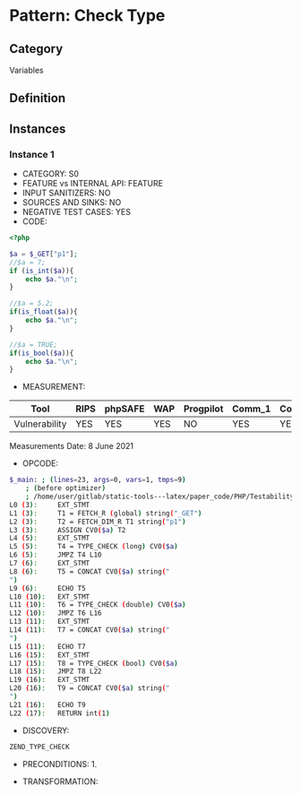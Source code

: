 # Pattern: Check Type

## Category

Variables

## Definition

## Instances

### Instance 1

- CATEGORY: S0
- FEATURE vs INTERNAL API: FEATURE
- INPUT SANITIZERS:  NO
- SOURCES AND SINKS: NO 
- NEGATIVE TEST CASES: YES
- CODE:

```php
<?php

$a = $_GET["p1"];
//$a = 7;
if (is_int($a)){
	echo $a."\n";
}

//$a = 5.2;
if(is_float($a)){
	echo $a."\n";
}

//$a = TRUE;
if(is_bool($a)){
	echo $a."\n";
}
```

- MEASUREMENT:

| Tool          | RIPS | phpSAFE | WAP  | Progpilot | Comm_1 | Comm_2 | Correct |
| ------------- | ---- | ------- | ---- | --------- | ------- | --------- | ------- |
| Vulnerability |YES   |YES      | YES  | NO        | YES     | YES       | NO      |
Measurements Date: 8 June 2021

- OPCODE:

```bash
$_main: ; (lines=23, args=0, vars=1, tmps=9)
    ; (before optimizer)
    ; /home/user/gitlab/static-tools---latex/paper_code/PHP/Testability_Patterns/63_check_type/63_check_type.php:1-17
L0 (3):     EXT_STMT
L1 (3):     T1 = FETCH_R (global) string("_GET")
L2 (3):     T2 = FETCH_DIM_R T1 string("p1")
L3 (3):     ASSIGN CV0($a) T2
L4 (5):     EXT_STMT
L5 (5):     T4 = TYPE_CHECK (long) CV0($a)
L6 (5):     JMPZ T4 L10
L7 (6):     EXT_STMT
L8 (6):     T5 = CONCAT CV0($a) string("
")
L9 (6):     ECHO T5
L10 (10):   EXT_STMT
L11 (10):   T6 = TYPE_CHECK (double) CV0($a)
L12 (10):   JMPZ T6 L16
L13 (11):   EXT_STMT
L14 (11):   T7 = CONCAT CV0($a) string("
")
L15 (11):   ECHO T7
L16 (15):   EXT_STMT
L17 (15):   T8 = TYPE_CHECK (bool) CV0($a)
L18 (15):   JMPZ T8 L22
L19 (16):   EXT_STMT
L20 (16):   T9 = CONCAT CV0($a) string("
")
L21 (16):   ECHO T9
L22 (17):   RETURN int(1)
```

- DISCOVERY:

```bash
ZEND_TYPE_CHECK
```

- PRECONDITIONS:
   1.

- TRANSFORMATION: 

```

```
